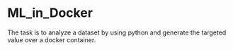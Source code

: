 # ML_in_Docker
The task is to analyze a dataset by using python and generate the targeted value over a docker container.
